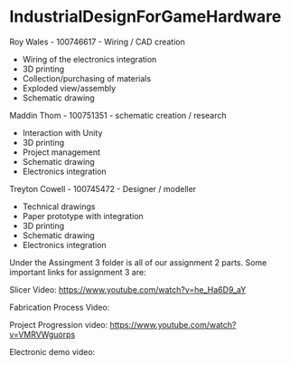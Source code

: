 # IndustrialDesignForGameHardware


Roy Wales - 100746617 - Wiring / CAD creation
  - Wiring of the electronics integration
  - 3D printing
  - Collection/purchasing of materials
  - Exploded view/assembly
  - Schematic drawing


Maddin Thom - 100751351 - schematic creation / research
  - Interaction with Unity
  - 3D printing
  - Project management
  - Schematic drawing
  - Electronics integration


Treyton Cowell - 100745472 - Designer / modeller
  - Technical drawings
  - Paper prototype with integration
  - 3D printing
  - Schematic drawing
  - Electronics integration


Under the Assingment 3 folder is all of our assignment 2 parts. Some important links for assignment 3 are:
  
Slicer Video: https://www.youtube.com/watch?v=he_Ha6D9_aY 

Fabrication Process Video: 

Project Progression video: https://www.youtube.com/watch?v=VMRVWguorps 

Electronic demo video:
    



